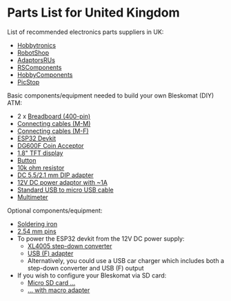 # Parts List for United Kingdom

List of recommended electronics parts suppliers in UK:
* [Hobbytronics](https://www.hobbytronics.co.uk/)
* [RobotShop](https://www.robotshop.com/uk/)
* [AdaptorsRUs](https://www.acadaptorsrus.co.uk/)
* [RSComponents](https://uk.rs-online.com/web/)
* [HobbyComponents](https://hobbycomponents.com/)
* [PicStop](https://www.picstop.co.uk/)

Basic components/equipment needed to build your own Bleskomat (DIY) ATM:
* 2 x [Breadboard (400-pin)](https://www.hobbytronics.co.uk/breadboard-400)
* [Connecting cables (M-M)](https://www.hobbytronics.co.uk/jumper-wires-mm-6in)
* [Connecting cables (M-F)](https://www.hobbytronics.co.uk/jumper-wires-mf-6in)
* [ESP32 Devkit](https://www.amazon.co.uk/AZDelivery-NodeMcu-CP2102-Development-including/dp/B071P98VTG/)
* [DG600F Coin Acceptor](https://www.robotshop.com/uk/programmable-coin-acceptor.html)
* [1.8" TFT display](https://www.amazon.co.uk/gp/product/B078J5TS2G/)
* [Button](https://www.hobbytronics.co.uk/tactile-button-assortment)
* [10k ohm resistor](https://www.robotshop.com/uk/resistor-10k-ohm-1-4-watt-pth-20pk.html)
* [DC 5.5/2.1 mm DIP adapter](https://picclick.co.uk/DC-Power-Jack-with-DIP-Adapter-Barrel-Type-Socket-114944864538.html)
* [12V DC power adaptor with \~1A](https://www.acadaptorsrus.co.uk/12v-1a-1-amp-mains-ac-dc-adaptor-power-supply-for-yeskamo-cctv-system-uk-plug/)
* [Standard USB to micro USB cable](https://www.amazon.co.uk/5Plus-Micro-Adapter-Female-Black/dp/B09BCWN3KT/)
* [Multimeter](https://www.hobbytronics.co.uk/digital-multimeter-basic)

Optional components/equipment:
* [Soldering iron](https://www.amazon.co.uk/dp/B08T5RJFBC/)
* [2.54 mm pins](https://hobbycomponents.com/connectors/108-single-row-40-pin-254mm-pitch-pin-headers)
* To power the ESP32 devkit from the 12V DC power supply:
	* [XL4005 step-down converter](https://www.amazon.co.uk/DollaTek-XL4005-Adjustable-Module-Converter/dp/B081JNVVNY/)
	* [USB (F) adapter](https://www.amazon.co.uk/Breakout-Female-Socket-Adapter-Connector/dp/B07R9SMJKF/)
	* Alternatively, you could use a USB car charger which includes both a step-down converter and USB (F) output
* If you wish to configure your Bleskomat via SD card:
	* [Micro SD card ...](https://www.picstop.co.uk/microsd-sdhc/sandisk-ultra-micro-sdhc-memory-card-98mbs-class-10-for-android-16gb.html)
	* [... with macro adapter](https://www.picstop.co.uk/card-adapters/micro-sd-card-adapter.html)

